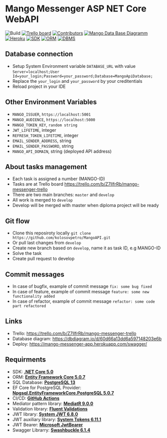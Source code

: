 # Mango Messenger ASP NET Core WebAPI

![Build](https://img.shields.io/badge/Build-successed-brightgreen)
[![Trello board](https://img.shields.io/badge/Task%20Board-Trello-blue)](https://trello.com/b/Z7IlfrRb/mango-messenger-trello)
[![Contributors](https://img.shields.io/badge/Contributors-3-brightgreen)](https://github.com/kolosovpetro/MangoAPI/graphs/contributors)
[![Mango Data Base Diagramm](https://img.shields.io/badge/Data%20Base%20Diagram-DbDiagram-lightgrey)](https://dbdiagram.io/d/60d66a13dd6a597148203e6b) 
[![Heroku](https://img.shields.io/badge/Deploy-Heroku-yellowgreen)](https://mango-messenger-app.herokuapp.com/swagger/)
[![SDK](https://img.shields.io/badge/SDK-.NET%20Core%205.0-blue)](https://dotnet.microsoft.com/download/dotnet/5.0)
[![ORM](https://img.shields.io/badge/ORM-EF%20Core%20-yellow)](https://www.nuget.org/packages/Microsoft.EntityFrameworkCore/5.0.7?_src=template)
[![DBMS](https://img.shields.io/badge/DBMS-PostgreSQL-yellowgreen)](https://www.postgresql.org/)

## Database connection

- Setup System Environment variable `DATABASE_URL` with value `Server=localhost;User Id=your_login;Password=your_password;Database=MangoApiDatabase;`
- Replace the `your_login` and `your_password` by your creditentials
- Reload project in your IDE

## Other Environment Variables

- `MANGO_ISSUER`, `https://localhost:5001`
- `MANGO_AUDIENCE`, `https://localhost:5000`
- `MANGO_TOKEN_KEY`, `random string`
- `JWT_LIFETIME`, integer
- `REFRESH_TOKEN_LIFETIME`, integer
- `EMAIL_SENDER_ADDRESS`, string
- `EMAIL_SENDER_PASSWORD`, string
- `MANGO_API_DOMAIN`, string (deployed API address)

## About tasks management
- Each task is assigned a number (MANGO-ID)
- Tasks are at Trello board https://trello.com/b/Z7IlfrRb/mango-messenger-trello
- There are two main branches: `master` and `develop`
- All work is merged to `develop`
- Develop will be merged with master when diploma project will be ready

## Git flow
  - Clone this reposiroty locally `git clone https://github.com/kolosovpetro/MangoAPI.git`
  - Or pull last changes from `develop`
  - Create new branch based on `develop`, name it as task ID, e.g MANGO-ID
  - Solve the task
  - Create pull request to develop
  
## Commit messages
- In case of bugfix, example of commit message `fix: some bug fixed`
- In case of feature, example of commit message `feature: some new functionality added`
- In case of refactor, example of commit message `refactor: some code part refactored`

## Links
- Trello: https://trello.com/b/Z7IlfrRb/mango-messenger-trello
- Database diagram: https://dbdiagram.io/d/60d66a13dd6a597148203e6b
- Deploy: https://mango-messenger-app.herokuapp.com/swagger/

## Requirments

- SDK: **[.NET Core 5.0](https://dotnet.microsoft.com/download/dotnet/5.0)**
- ORM: **[Entity Framework Core 5.0.7](https://www.nuget.org/packages/Microsoft.EntityFrameworkCore/5.0.7?_src=template)**
- SQL Database: **[PostgreSQL 13](https://www.postgresql.org/)**
- EF Core for PostgreSQL Provider: **[Npgsql.EntityFrameworkCore.PostgreSQL 5.0.7](https://www.nuget.org/packages/Npgsql.EntityFrameworkCore.PostgreSQL/5.0.7?_src=template)**
- CI/CD: **[GitHub Actions](https://docs.github.com/en/actions)**
- Mediator pattern library: **[MediatR 9.0.0](https://www.nuget.org/packages/MediatR/9.0.0?_src=template)**
- Validation library: **[Fluent Validations](https://www.nuget.org/packages/FluentValidation/10.2.3?_src=template)**
- JWT library: **[System JWT 6.8.0](https://www.nuget.org/packages/System.IdentityModel.Tokens.Jwt)**
- JWT auxiliary library: **[System Tokens 6.11.1](https://www.nuget.org/packages/System.IdentityModel.Tokens)**
- JWT Bearer: **[Microsoft JwtBearer](https://www.nuget.org/packages/Microsoft.AspNetCore.Authentication.JwtBearer/5.0.7?_src=template)**
- Swagger Librarry: **[Swashbuckle 6.1.4](https://www.nuget.org/packages/Swashbuckle.AspNetCore/5.6.3?_src=template)**
